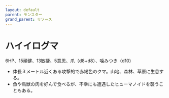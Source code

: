 ```yaml
---
layout: default
parent: モンスター
grand_parent: リソース
---
```


# ハイイログマ

6HP、15頑健、13敏捷、5意思、爪（d8+d8）、噛みつき（d10）

- 体長３メートル近くある攻撃的で赤褐色のクマ。山地、森林、草原に生息する。
- 魚や鳥獣の肉を好んで食べるが、不幸にも遭遇したヒューマノイドを襲うこともある。
